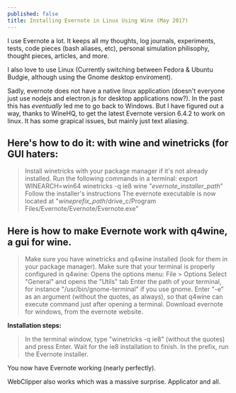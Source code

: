 ```yaml
---
published: false
title: Installing Evernote in Linux Using Wine (May 2017)
---
```

I use Evernote a lot. It keeps all my thoughts, log journals, experiments, tests, code pieces (bash aliases, etc), personal simulation philisophy, thought pieces, articles, and more. 

I also love to use Linux (Currently switching between Fedora & Ubuntu Budgie, although using the Gnome desktop enviroment).

Sadly, evernote does not have a native linux application (doesn't everyone just use nodejs and electron.js for desktop applications now?). In the past this has *eventually* led me to go back to Windows. But I have figured out a way, thanks to WineHQ, to get the latest Evernote version 6.4.2 to work on linux. It has some grapical issues, but mainly just text aliasing. 

## Here's how to do it: with wine and winetricks (for GUI haters:

> Install winetricks with your package manager if it's not already installed.
  Run the following commands in a terminal:
  export WINEARCH=win64
  winetricks -q ie8
  wine "*evernote_installer_path*"
  Follow the installer's instructions
  The evernote executable is now located at "*wineprefix_path*/drive_c/Program  Files/Evernote/Evernote/Evernote.exe"


## Here is how to make Evernote work with q4wine, a gui for wine.

> Make sure you have winetricks and q4wine installed (look for them in your package manager).
  Make sure that your terminal is properly configured in q4wine:
  Opens the options menu: File > Options
  Select "General" and opens the "Utils" tab
  Enter the path of your terminal, for instance "/usr/bin/gnome-terminal" if you use gnome.
  Enter "-e" as an argument (without the quotes, as always), so that q4wine can execute command just after opening a terminal.
  Download evernote for windows, from the evernote website.

**Installation steps:**

>  In the terminal window, type "winetricks -q ie8" (without the quotes) and press Enter. Wait    for the ie8 installation to finish.
   In the prefix, run the Evernote installer.

You now have Evernote working (nearly perfectly). 

WebClipper also works which was a massive surprise. Applicator and all.  
